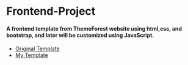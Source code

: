 # Frontend-Project
#### A frontend template from ThemeForest website using html,css, and bootstrap, and later will be customized using JavaScript.
* [Original Template](https://wp.magnium-themes.com/enside/enside-1/)
* [My Template](https://650c54856be4a43b7b5c62c4--moonlit-squirrel-0bd88d.netlify.app/)
